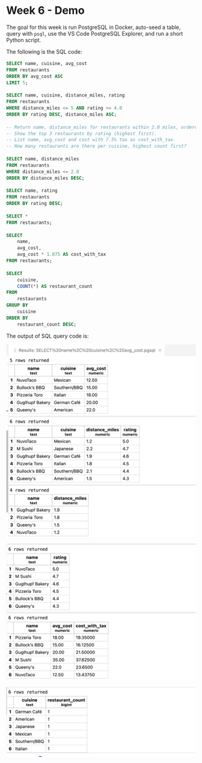 # Week 6 - Demo

The goal for this week is run PostgreSQL in Docker, auto-seed a table, query with `psql`, use the VS Code PostgreSQL Explorer, and run a short Python script.

The following is the SQL code:

```sql
SELECT name, cuisine, avg_cost
FROM restaurants
ORDER BY avg_cost ASC
LIMIT 5;

SELECT name, cuisine, distance_miles, rating
FROM restaurants
WHERE distance_miles <= 5 AND rating >= 4.0
ORDER BY rating DESC, distance_miles ASC;

-- Return name, distance_miles for restaurants within 2.0 miles, ordered by distance.
-- Show the top 3 restaurants by rating (highest first).
-- List name, avg_cost and cost with 7.5% tax as cost_with_tax.
-- How many restaurants are there per cuisine, highest count first?

SELECT name, distance_miles
FROM restaurants
WHERE distance_miles <= 2.0
ORDER BY distance_miles DESC;

SELECT name, rating
FROM restaurants
ORDER BY rating DESC;

SELECT *
FROM restaurants;

SELECT 
    name, 
    avg_cost,  
    avg_cost * 1.075 AS cost_with_tax
FROM restaurants;

SELECT 
    cuisine, 
    COUNT(*) AS restaurant_count
FROM 
    restaurants
GROUP BY 
    cuisine
ORDER BY 
    restaurant_count DESC;
```

The output of SQL query code is:

![output 1](screenshot_1.png)

![output 1](screenshot_2.png)

![output 1](screenshot_3.png)


